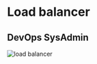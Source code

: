 <h1>Load balancer</h1>
<h2>DevOps SysAdmin</h2

![load balancer](https://github.com/anthonyosigbe/alx-system_engineering-devops/assets/45193993/e5a6833d-5e41-4659-8aa1-b850fb240df4)
